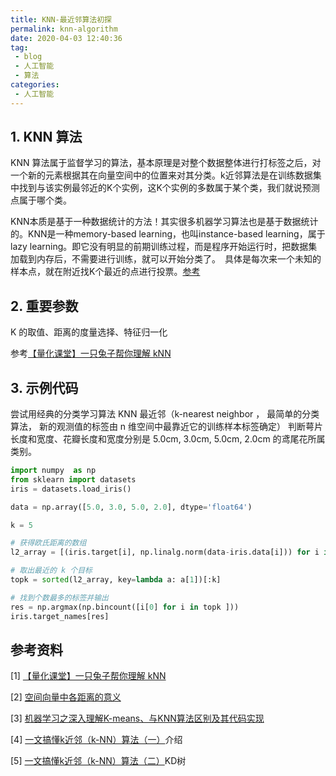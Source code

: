 ```yaml
---
title: KNN-最近邻算法初探
permalink: knn-algorithm
date: 2020-04-03 12:40:36
tag: 
 - blog
 - 人工智能
 - 算法
categories:
 - 人工智能
---
```



## 1. KNN 算法

KNN 算法属于监督学习的算法，基本原理是对整个数据整体进行打标签之后，对一个新的元素根据其在向量空间中的位置来对其分类。k近邻算法是在训练数据集中找到与该实例最邻近的K个实例，这K个实例的多数属于某个类，我们就说预测点属于哪个类。

KNN本质是基于一种数据统计的方法！其实很多机器学习算法也是基于数据统计的。KNN是一种memory-based learning，也叫instance-based learning，属于lazy learning。即它没有明显的前期训练过程，而是程序开始运行时，把数据集加载到内存后，不需要进行训练，就可以开始分类了。　具体是每次来一个未知的样本点，就在附近找K个最近的点进行投票。[参考](https://blog.csdn.net/sinat_35512245/article/details/55051306)

## 2. 重要参数

K 的取值、距离的度量选择、特征归一化

参考[【量化课堂】一只兔子帮你理解 kNN](https://www.joinquant.com/view/community/detail/a98b7021e7391c62f6369207242700b2)

## 3. 示例代码

尝试用经典的分类学习算法 KNN 最近邻（k-nearest neighbor ， 最简单的分类算法， 新的观测值的标签由 n 维空间中最靠近它的训练样本标签确定） 判断萼片长度和宽度、花瓣长度和宽度分别是 5.0cm, 3.0cm, 5.0cm, 2.0cm 的鸢尾花所属类别。

```python
import numpy  as np
from sklearn import datasets
iris = datasets.load_iris()

data = np.array([5.0, 3.0, 5.0, 2.0], dtype='float64')

k = 5

# 获得欧氏距离的数组
l2_array = [(iris.target[i], np.linalg.norm(data-iris.data[i])) for i in range(len(iris.data))]

# 取出最近的 k 个目标
topk = sorted(l2_array, key=lambda a: a[1])[:k]

# 找到个数最多的标签并输出
res = np.argmax(np.bincount([i[0] for i in topk ]))
iris.target_names[res]
```

## 参考资料

[1] [【量化课堂】一只兔子帮你理解 kNN](https://www.joinquant.com/view/community/detail/a98b7021e7391c62f6369207242700b2)

[2] [空间向量中各距离的意义](https://blog.csdn.net/tagsT/article/details/50214669)

[3] [机器学习之深入理解K-means、与KNN算法区别及其代码实现](https://blog.csdn.net/sinat_35512245/article/details/55051306)

[4] [一文搞懂k近邻（k-NN）算法（一）](https://zhuanlan.zhihu.com/p/25994179)介绍

[5] [一文搞懂k近邻（k-NN）算法（二）](https://zhuanlan.zhihu.com/p/26029567)KD树